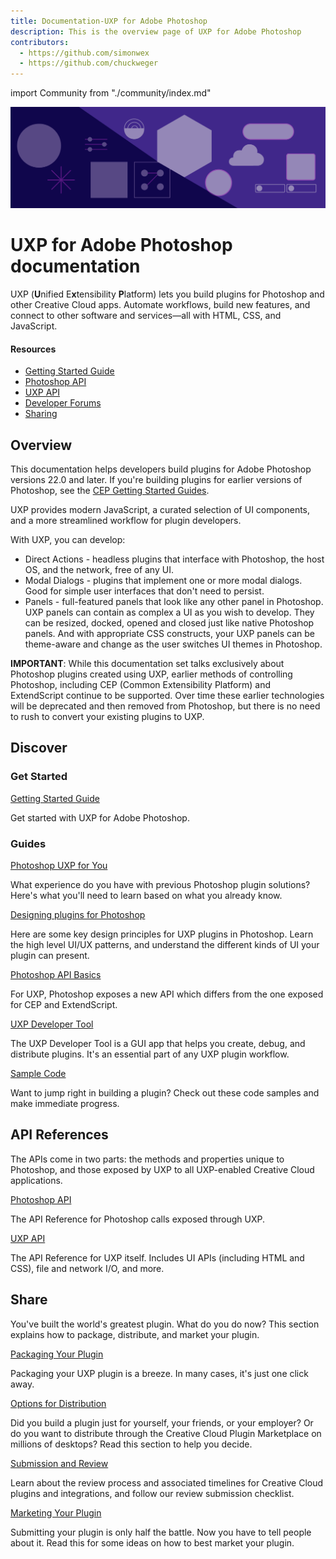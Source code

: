 ```yaml
---
title: Documentation-UXP for Adobe Photoshop
description: This is the overview page of UXP for Adobe Photoshop
contributors:
  - https://github.com/simonwex
  - https://github.com/chuckweger
---
```


import Community from "./community/index.md"

<Hero slots="image, heading, text" background="rgb(64, 34, 138)"/>

![Hero image](./illustration.png)

# UXP for Adobe Photoshop documentation

UXP (**U**nified E**x**tensibility **P**latform) lets you build plugins for Photoshop and other Creative Cloud apps. Automate workflows, build new features, and connect to other software and services—all with HTML, CSS, and JavaScript.

<Resources slots="heading, links"/>

#### Resources

- [Getting Started Guide](guides/)
- [Photoshop API](ps_reference/)
- [UXP API](uxp/reference-js/)
- [Developer Forums](#)
- [Sharing](/distribution/)

## Overview

This documentation helps developers build plugins for Adobe Photoshop versions 22.0 and later. If you're building plugins for earlier versions of Photoshop, see the [CEP Getting Started Guides](https://github.com/Adobe-CEP/Getting-Started-guides).

UXP provides modern JavaScript, a curated selection of UI components, and a more streamlined workflow for plugin developers.

With UXP, you can develop:

- Direct Actions - headless plugins that interface with Photoshop, the host OS, and the network, free of any UI.
- Modal Dialogs - plugins that implement one or more modal dialogs. Good for simple user interfaces that don't need to persist.
- Panels - full-featured panels that look like any other panel in Photoshop. UXP panels can contain as complex a UI as you wish to develop. They can be resized, docked, opened and closed just like native Photoshop panels. And with appropriate CSS constructs, your UXP panels can be theme-aware and change as the user switches UI themes in Photoshop.

<InlineAlert variant="info" slots="text"/>

**IMPORTANT**:
While this documentation set talks exclusively about Photoshop plugins created using UXP, earlier methods of controlling Photoshop, including CEP (Common Extensibility Platform) and ExtendScript continue to be supported. Over time these earlier technologies will be deprecated and then removed from Photoshop, but there is no need to rush to convert your existing plugins to UXP.

## Discover

<DiscoverBlock width="100%" slots="heading, link, text"/>

### Get Started

[Getting Started Guide](guides/)

Get started with UXP for Adobe Photoshop.

<DiscoverBlock slots="heading, link, text"/>

### Guides

[Photoshop UXP for You](guides/uxp_for_you/)

What experience do you have with previous Photoshop plugin solutions? Here's what you'll need to learn based on what you already know.

<DiscoverBlock slots="link, text"/>

[Designing plugins for Photoshop](/design/)

Here are some key design principles for UXP plugins in Photoshop. Learn the high level UI/UX patterns, and understand the different kinds of UI your plugin can present.

<DiscoverBlock slots="link, text"/>

[Photoshop API Basics](guides/ps_basics/)

For UXP, Photoshop exposes a new API which differs from the one exposed for CEP and ExtendScript.

<DiscoverBlock slots="link, text"/>

[UXP Developer Tool](guides/uxp-developer-tool/)

The UXP Developer Tool is a GUI app that helps you create, debug, and distribute plugins. It's an essential part of any UXP plugin workflow.

<DiscoverBlock slots="link, text"/>

[Sample Code](code_samples/)

Want to jump right in building a plugin? Check out these code samples and make immediate progress.

## API References

The APIs come in two parts: the methods and properties unique to Photoshop, and those exposed by UXP to all UXP-enabled Creative Cloud applications.

<DiscoverBlock slots="link, text"/>

[Photoshop API](ps_reference/)

The API Reference for Photoshop calls exposed through UXP.

<DiscoverBlock slots="link, text"/>

[UXP API](uxp/reference-js/)

The API Reference for UXP itself. Includes UI APIs (including HTML and CSS), file and network I/O, and more.

## Share

You've built the world's greatest plugin. What do you do now? This section explains how to package, distribute, and market your plugin.

<DiscoverBlock slots="link, text"/>

[Packaging Your Plugin](distribution/packaging-your-plugin/)

Packaging your UXP plugin is a breeze. In many cases, it's just one click away.

<DiscoverBlock slots="link, text"/>

[Options for Distribution](distribution/distribution-options/)

Did you build a plugin just for yourself, your friends, or your employer? Or do you want to distribute through the Creative Cloud Plugin Marketplace on millions of desktops? Read this section to help you decide.

<DiscoverBlock slots="link, text"/>

[Submission and Review](distribution/submission-checklist/)

Learn about the review process and associated timelines for Creative Cloud plugins and integrations, and follow our review submission checklist.

<DiscoverBlock slots="link, text"/>

[Marketing Your Plugin](distribution/marketing/)

Submitting your plugin is only half the battle. Now you have to tell people about it. Read this for some ideas on how to best market your plugin.

<Community />

